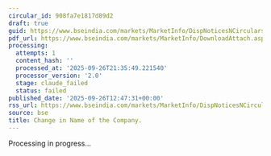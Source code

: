 ```yaml
---
circular_id: 908fa7e1817d89d2
draft: true
guid: https://www.bseindia.com/markets/MarketInfo/DispNoticesNCirculars.aspx?Noticeid={97C6EFFF-C35D-4956-AED4-DFF67C90572C}&noticeno=20250926-51&dt=09/26/2025&icount=51&totcount=76&flag=0
pdf_url: https://www.bseindia.com/markets/MarketInfo/DownloadAttach.aspx?id=20250926-51&attachedId=4048cc66-b3ed-46c6-8b91-88a387b7ee5f
processing:
  attempts: 1
  content_hash: ''
  processed_at: '2025-09-26T21:35:49.221540'
  processor_version: '2.0'
  stage: claude_failed
  status: failed
published_date: '2025-09-26T12:47:31+00:00'
rss_url: https://www.bseindia.com/markets/MarketInfo/DispNoticesNCirculars.aspx?Noticeid={97C6EFFF-C35D-4956-AED4-DFF67C90572C}&noticeno=20250926-51&dt=09/26/2025&icount=51&totcount=76&flag=0
source: bse
title: Change in Name of the Company.
---
```


Processing in progress...